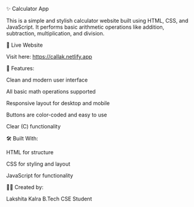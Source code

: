 
✨ Calculator App

This is a simple and stylish calculator website built using HTML, CSS, and JavaScript. It performs basic arithmetic operations like addition, subtraction, multiplication, and division.

🔗 Live Website

Visit here: https://callak.netlify.app

📌 Features:

Clean and modern user interface

All basic math operations supported

Responsive layout for desktop and mobile

Buttons are color-coded and easy to use

Clear (C) functionality


🛠️ Built With:

HTML for structure

CSS for styling and layout

JavaScript for functionality


👩‍💻 Created by:

Lakshita Kalra
B.Tech CSE Student 

